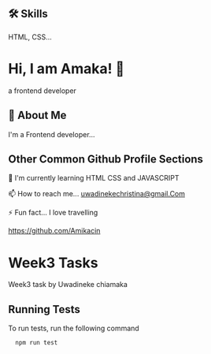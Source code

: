 
## 🛠 Skills
HTML, CSS...


# Hi, I am Amaka! 👋
a frontend developer

## 🚀 About Me
I'm a Frontend developer...


## Other Common Github Profile Sections


🧠 I'm currently learning HTML CSS and JAVASCRIPT


📫 How to reach me... uwadinekechristina@gmail.Com


⚡️ Fun fact... I love travelling


https://github.com/Amikacin
# Week3 Tasks

Week3 task by Uwadineke chiamaka
## Running Tests

To run tests, run the following command

```bash
  npm run test
```


